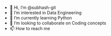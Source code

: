 - 👋 Hi, I’m @subhash-git
- 👀 I’m interested in Data Engineering
- 🌱 I’m currently learning Python
- 💞️ I’m looking to collaborate on Coding concepts
- 📫 How to reach me 

<!---
subhash-git/subhash-git is a ✨ special ✨ repository because its `README.md` (this file) appears on your GitHub profile.
You can click the Preview link to take a look at your changes.
--->
